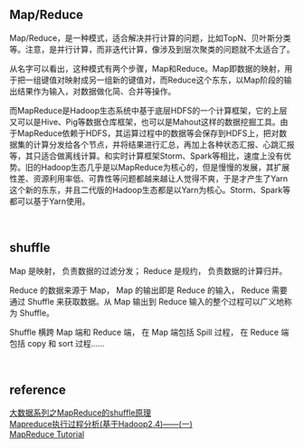 ## Map/Reduce
Map/Reduce，是一种模式，适合解决并行计算的问题，比如TopN、贝叶斯分类等。注意，是并行计算，而非迭代计算，像涉及到层次聚类的问题就不太适合了。

从名字可以看出，这种模式有两个步骤，Map和Reduce。Map即数据的映射，用于把一组键值对映射成另一组新的键值对，而Reduce这个东东，以Map阶段的输出结果作为输入，对数据做化简、合并等操作。

而MapReduce是Hadoop生态系统中基于底层HDFS的一个计算框架，它的上层又可以是Hive、Pig等数据仓库框架，也可以是Mahout这样的数据挖掘工具。由于MapReduce依赖于HDFS，其运算过程中的数据等会保存到HDFS上，把对数据集的计算分发给各个节点，并将结果进行汇总，再加上各种状态汇报、心跳汇报等，其只适合做离线计算。和实时计算框架Storm、Spark等相比，速度上没有优势。旧的Hadoop生态几乎是以MapReduce为核心的，但是慢慢的发展，其扩展性差、资源利用率低、可靠性等问题都越来越让人觉得不爽，于是才产生了Yarn这个新的东东，并且二代版的Hadoop生态都是以Yarn为核心。Storm、Spark等都可以基于Yarn使用。

&nbsp;
## shuffle
Map 是映射， 负责数据的过滤分发； Reduce 是规约， 负责数据的计算归并。

Reduce 的数据来源于 Map， Map 的输出即是 Reduce 的输入， Reduce 需要通过 Shuffle 来获取数据。从 Map 输出到 Reduce 输入的整个过程可以广义地称为 Shuffle。

Shuffle 横跨 Map 端和 Reduce 端， 在 Map 端包括 Spill 过程， 在 Reduce 端包括 copy 和 sort 过程......

&nbsp;
## reference
[大数据系列之MapReduce的shuffle原理](https://zhuanlan.zhihu.com/p/134350819)  
[Mapreduce执行过程分析(基于Hadoop2.4)——(一)](https://www.cnblogs.com/scott007/p/3836687.html#top)  
[MapReduce Tutorial](https://hadoop.apache.org/docs/current/hadoop-mapreduce-client/hadoop-mapreduce-client-core/MapReduceTutorial.html)
